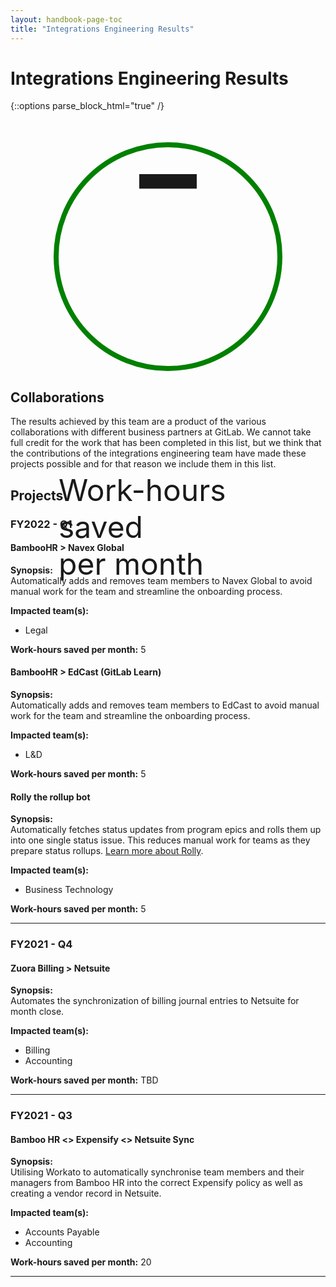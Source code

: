 ```yaml
---
layout: handbook-page-toc
title: "Integrations Engineering Results"
---
```


<link rel="stylesheet" type="text/css" href="/stylesheets/biztech.css" />

<script type="text/javascript">
    document.addEventListener(
    'DOMContentLoaded',
    () => {
        $(document).ready(function() {
            $.extend($.easing,
            {
                def: 'easeOutQuad',
                easeOutQuad: function (x, t, b, c, d) {
                    return -c *(t/=d)*(t-2) + b;
                },
                easeOutQuint: function (x, t, b, c, d) {
                    return c*((t=t/d-1)*t*t*t*t + 1) + b;
                },
            });

            var countProps = {
                hoursSaved: 0,
            };

            var hoursSavedTarget = $('#hours-saved').attr('saved');

            $(countProps).animate({
                hoursSaved: hoursSavedTarget
            }, {
                duration: 1000,
                easing: 'easeOutQuad',
                step: function() {
                    $('#hours-saved').text(Math.ceil(this.hoursSaved));
                }
            });
        });
    }
);
</script>

<style>
#hours-saved-container {
    border: 8px solid green;
    border-radius: 50%;
    width: 350px;
    height: 350px;
    display: flex;
    flex-direction: column;
    justify-content: center;
    margin-left: auto;
    margin-right: auto;
    margin-top: 50px;
}

#hours-saved {
    font-size: 18rem;
    text-align: center;
    line-height: 1;
}

.text-bigger {
    font-size: 3rem;
}
</style>

# Integrations Engineering Results

{::options parse_block_html="true" /}

<div id="hours-saved-container">
<p id="hours-saved" saved="35">-</p>
<p class="text-center text-5xl text-bigger">Work-hours saved <br/> per month</p>
</div>

## Collaborations

The results achieved by this team are a product of the various collaborations with different business partners at GitLab. We cannot take full credit for the work that has been completed in this list, but we think that the contributions of the integrations engineering team have made these projects possible and for that reason we include them in this list.

## Projects


### FY2022 - Q1

#### BambooHR > Navex Global

**Synopsis:**  
Automatically adds and removes team members to Navex Global to avoid manual work for the team and streamline the onboarding process.

**Impacted team(s):**  

- Legal

**Work-hours saved per month:** 5

#### BambooHR > EdCast (GitLab Learn)

**Synopsis:**  
Automatically adds and removes team members to EdCast to avoid manual work for the team and streamline the onboarding process.

**Impacted team(s):**  

- L&D

**Work-hours saved per month:** 5

#### Rolly the rollup bot

**Synopsis:**  
Automatically fetches status updates from program epics and rolls them up into one single status issue. This reduces manual work for teams as they prepare status rollups. [Learn more about Rolly](/business-technology/how-we-work/rolly).

**Impacted team(s):**  

- Business Technology

**Work-hours saved per month:** 5



---

### FY2021 - Q4

#### Zuora Billing > Netsuite

**Synopsis:**  
Automates the synchronization of billing journal entries to Netsuite for month close.

**Impacted team(s):**  

- Billing
- Accounting

**Work-hours saved per month:** TBD

---

### FY2021 - Q3

#### Bamboo HR <> Expensify <> Netsuite Sync

**Synopsis:**  
Utilising Workato to automatically synchronise team members and their managers from Bamboo HR into the correct Expensify policy as well as creating a vendor record in Netsuite.

**Impacted team(s):**  

- Accounts Payable
- Accounting

**Work-hours saved per month:** 20

---
